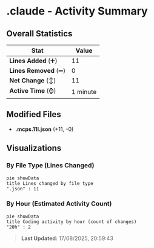 # .claude - Activity Summary 

## Overall Statistics

| Stat                   | Value                                                             |
| ---------------------- | ----------------------------------------------------------------- |
| **Lines Added** (➕)   | 11                                          |
| **Lines Removed** (➖) | 0                                        |
| **Net Change** (↕)    | 11                |
| **Active Time** (⌚)   | 1 minute |


## Modified Files
- **.mcps.11l.json** (+11, -0)

## Visualizations

### By File Type (Lines Changed)

```mermaid
pie showData
title Lines changed by file type
".json" : 11
```

### By Hour (Estimated Activity Count)

```mermaid
pie showData
title Coding activity by hour (count of changes)
"20h" : 2
```


> **Last Updated:** 17/08/2025, 20:59:43